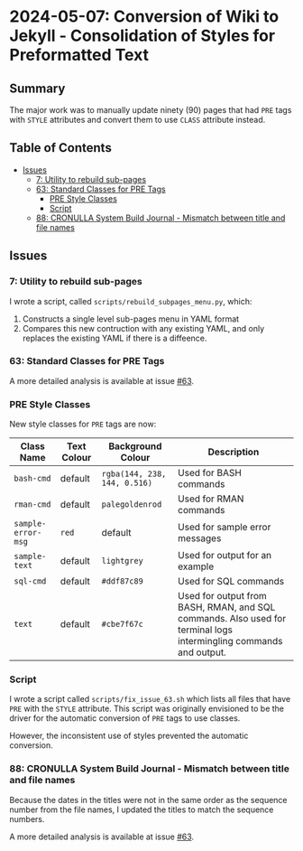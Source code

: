 # 2024-05-07: Conversion of Wiki to Jekyll - Consolidation of Styles for Preformatted Text

## Summary

The major work was to manually update ninety (90) pages that had `PRE` tags with `STYLE` attributes and convert them to use `CLASS` attribute instead.

## Table of Contents

* [Issues](#issues)
  * [7: Utility to rebuild sub-pages](#7-utility-to-rebuild-sub-pages)
  * [63: Standard Classes for PRE Tags](#63-standard-classes-for-pre-tags)
    * [PRE Style Classes](#pre-style-classes)
    * [Script](#script)
  * [88: CRONULLA System Build Journal - Mismatch between title and file names](#88-cronulla-system-build-journal---mismatch-between-title-and-file-names)

## Issues

### 7: Utility to rebuild sub-pages

I wrote a script, called `scripts/rebuild_subpages_menu.py`, which:

1. Constructs a single level sub-pages menu in YAML format
1. Compares this new contruction with any existing YAML, and only replaces the existing YAML if there is a diffeence.

### 63: Standard Classes for PRE Tags

A more detailed analysis is available at issue [#63](https://github.com/dfhawthorne/dfhawthorne.github.io/issues/63).

### PRE Style Classes

New style classes for `PRE` tags are now:

Class Name | Text Colour | Background Colour | Description
--- | --- | --- | ---
`bash-cmd` | default | `rgba(144, 238, 144, 0.516)` | Used for BASH commands
`rman-cmd` | default | `palegoldenrod` | Used for RMAN commands
`sample-error-msg` | `red` | default | Used for sample error messages
`sample-text` | default | `lightgrey` | Used for output for an example
`sql-cmd` | default | `#ddf87c89` | Used for SQL commands
`text` | default | `#cbe7f67c` | Used for output from BASH, RMAN, and SQL commands. Also used for terminal logs intermingling commands and output.

### Script

I wrote a script called `scripts/fix_issue_63.sh` which lists all files that have `PRE` with the `STYLE` attribute. This script was originally envisioned to be the driver for the automatic conversion of `PRE` tags to use classes.

However, the inconsistent use of styles prevented the automatic conversion.

### 88: CRONULLA System Build Journal - Mismatch between title and file names

Because the dates in the titles were not in the same order as the sequence number from the file names, I updated the titles to match the sequence numbers.

A more detailed analysis is available at issue [#63](https://github.com/dfhawthorne/dfhawthorne.github.io/issues/88).
